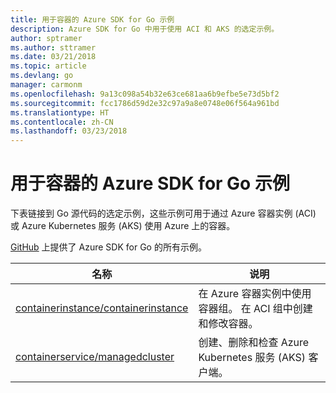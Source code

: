 ```yaml
---
title: 用于容器的 Azure SDK for Go 示例
description: Azure SDK for Go 中用于使用 ACI 和 AKS 的选定示例。
author: sptramer
ms.author: sttramer
ms.date: 03/21/2018
ms.topic: article
ms.devlang: go
manager: carmonm
ms.openlocfilehash: 9a13c098a54b32e63ce681aa6b9efbe5e73d5bf2
ms.sourcegitcommit: fcc1786d59d2e32c97a9a8e0748e06f564a961bd
ms.translationtype: HT
ms.contentlocale: zh-CN
ms.lasthandoff: 03/23/2018
---
```

# <a name="azure-sdk-for-go-samples-for-containers"></a>用于容器的 Azure SDK for Go 示例

下表链接到 Go 源代码的选定示例，这些示例可用于通过 Azure 容器实例 (ACI) 或 Azure Kubernetes 服务 (AKS) 使用 Azure 上的容器。 

[GitHub](https://github.com/Azure-Samples/azure-sdk-for-go-samples) 上提供了 Azure SDK for Go 的所有示例。

| 名称 | 说明 |
|------|-------------|
| [containerinstance/containerinstance](https://github.com/Azure-Samples/azure-sdk-for-go-samples/blob/master/containerinstance/containerinstance.go) | 在 Azure 容器实例中使用容器组。 在 ACI 组中创建和修改容器。 |
| [containerservice/managedcluster](https://github.com/Azure-Samples/azure-sdk-for-go-samples/blob/master/containerservice/managedcluster.go) | 创建、删除和检查 Azure Kubernetes 服务 (AKS) 客户端。 |
